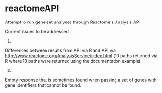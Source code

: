 reactomeAPI
===========

Attempt to run gene set analyses through Reactome's Analysis API

Current issues to be addressed: 

1)
Differences between results from API via R and API via http://www.reactome.org/AnalysisService/index.html 
(10 paths returned via R where 18 paths were returned using the documentation example)

2) 
Empty response that is sometimes found when passing a set of genes with gene identifiers that cannot be found.
